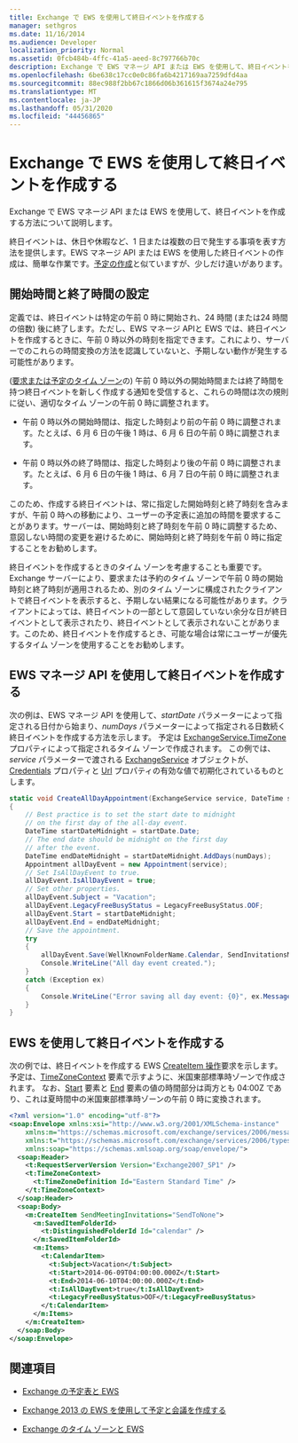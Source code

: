 ```yaml
---
title: Exchange で EWS を使用して終日イベントを作成する
manager: sethgros
ms.date: 11/16/2014
ms.audience: Developer
localization_priority: Normal
ms.assetid: 0fcb484b-4ffc-41a5-aeed-8c797766b70c
description: Exchange で EWS マネージ API または EWS を使用して、終日イベントを作成する方法について説明します。
ms.openlocfilehash: 6be638c17cc0e0c86fa6b4217169aa7259dfd4aa
ms.sourcegitcommit: 88ec988f2bb67c1866d06b361615f3674a24e795
ms.translationtype: MT
ms.contentlocale: ja-JP
ms.lasthandoff: 05/31/2020
ms.locfileid: "44456865"
---
```

# <a name="create-all-day-events-by-using-ews-in-exchange"></a>Exchange で EWS を使用して終日イベントを作成する

Exchange で EWS マネージ API または EWS を使用して、終日イベントを作成する方法について説明します。
  
終日イベントは、休日や休暇など、1 日または複数の日で発生する事項を表す方法を提供します。EWS マネージ API または EWS を使用した終日イベントの作成は、簡単な作業です。[予定の作成](how-to-create-appointments-and-meetings-by-using-ews-in-exchange-2013.md)と似ていますが、少しだけ違いがあります。
  
## <a name="setting-start-and-end-times"></a>開始時間と終了時間の設定

定義では、終日イベントは特定の午前 0 時に開始され、24 時間 (または24 時間の倍数) 後に終了します。ただし、EWS マネージ APIと EWS では、終日イベントを作成するときに、午前 0 時以外の時刻を指定できます。これにより、サーバーでのこれらの時間変換の方法を認識していないと、予期しない動作が発生する可能性があります。
  
([要求または予定のタイム ゾーン](time-zones-and-ews-in-exchange.md)の) 午前 0 時以外の開始時間または終了時間を持つ終日イベントを新しく作成する通知を受信すると、これらの時間は次の規則に従い、適切なタイム ゾーンの午前 0 時に調整されます。
  
- 午前 0 時以外の開始時間は、指定した時刻より前の午前 0 時に調整されます。たとえば、6 月 6 日の午後 1 時は、6 月 6 日の午前 0 時に調整されます。
    
- 午前 0 時以外の終了時間は、指定した時刻より後の午前 0 時に調整されます。たとえば、6 月 6 日の午後 1 時は、6 月 7 日の午前 0 時に調整されます。
    
このため、作成する終日イベントは、常に指定した開始時刻と終了時刻を含みますが、午前 0 時への移動により、ユーザーの予定表に追加の時間を要求することがあります。サーバーは、開始時刻と終了時刻を午前 0 時に調整するため、意図しない時間の変更を避けるために、開始時刻と終了時刻を午前 0 時に指定することをお勧めします。
  
終日イベントを作成するときのタイム ゾーンを考慮することも重要です。Exchange サーバーにより、要求または予約のタイム ゾーンで午前 0 時の開始時刻と終了時刻が適用されるため、別のタイム ゾーンに構成されたクライアントで終日イベントを表示すると、予期しない結果になる可能性があります。クライアントによっては、終日イベントの一部として意図していない余分な日が終日イベントとして表示されたり、終日イベントとして表示されないことがあります。このため、終日イベントを作成するとき、可能な場合は常にユーザーが優先するタイム ゾーンを使用することをお勧めします。
  
## <a name="create-an-all-day-event-by-using-the-ews-managed-api"></a>EWS マネージ API を使用して終日イベントを作成する

次の例は、EWS マネージ API を使用して、_startDate_ パラメーターによって指定される日付から始まり、_numDays_ パラメーターによって指定される日数続く終日イベントを作成する方法を示します。 予定は [ExchangeService.TimeZone](https://msdn.microsoft.com/library/microsoft.exchange.webservices.data.exchangeservice.timezone%28v=exchg.80%29.aspx) プロパティによって指定されるタイム ゾーンで作成されます。 この例では、_service_ パラメーターで渡される [ExchangeService](https://msdn.microsoft.com/library/microsoft.exchange.webservices.data.exchangeservice%28v=exchg.80%29.aspx) オブジェクトが、[Credentials](https://msdn.microsoft.com/library/microsoft.exchange.webservices.data.exchangeservicebase.credentials%28v=exchg.80%29.aspx) プロパティと [Url](https://msdn.microsoft.com/library/microsoft.exchange.webservices.data.exchangeservice.url%28v=exchg.80%29.aspx) プロパティの有効な値で初期化されているものとします。 
  
```cs
static void CreateAllDayAppointment(ExchangeService service, DateTime startDate, int numDays)
{
    // Best practice is to set the start date to midnight
    // on the first day of the all-day event.
    DateTime startDateMidnight = startDate.Date;
    // The end date should be midnight on the first day
    // after the event.
    DateTime endDateMidnight = startDateMidnight.AddDays(numDays);
    Appointment allDayEvent = new Appointment(service);
    // Set IsAllDayEvent to true.
    allDayEvent.IsAllDayEvent = true;
    // Set other properties.
    allDayEvent.Subject = "Vacation";
    allDayEvent.LegacyFreeBusyStatus = LegacyFreeBusyStatus.OOF;
    allDayEvent.Start = startDateMidnight;
    allDayEvent.End = endDateMidnight;
    // Save the appointment.
    try
    {
        allDayEvent.Save(WellKnownFolderName.Calendar, SendInvitationsMode.SendToNone);
        Console.WriteLine("All day event created.");
    }
    catch (Exception ex)
    {
        Console.WriteLine("Error saving all day event: {0}", ex.Message);
    }
}
```

## <a name="create-an-all-day-event-by-using-ews"></a>EWS を使用して終日イベントを作成する

次の例では、終日イベントを作成する EWS [CreateItem 操作](https://msdn.microsoft.com/library/78a52120-f1d0-4ed7-8748-436e554f75b6%28Office.15%29.aspx)要求を示します。 予定は、[TimeZoneContext](https://msdn.microsoft.com/library/573c462b-aa1d-4ba0-8852-e3f48b26873b%28Office.15%29.aspx) 要素で示すように、米国東部標準時ゾーンで作成されます。 なお、[Start](https://msdn.microsoft.com/library/7cfe9979-c893-4f9b-b3a1-8f9e17515a4b%28Office.15%29.aspx) 要素と [End](https://msdn.microsoft.com/library/72329821-32ff-495d-b6e5-fdc011003c2e%28Office.15%29.aspx) 要素の値の時間部分は両方とも 04:00Z であり、これは夏時間中の米国東部標準時ゾーンの午前 0 時に変換されます。 
  
```XML
<?xml version="1.0" encoding="utf-8"?>
<soap:Envelope xmlns:xsi="http://www.w3.org/2001/XMLSchema-instance" 
    xmlns:m="https://schemas.microsoft.com/exchange/services/2006/messages" 
    xmlns:t="https://schemas.microsoft.com/exchange/services/2006/types" 
    xmlns:soap="https://schemas.xmlsoap.org/soap/envelope/">
  <soap:Header>
    <t:RequestServerVersion Version="Exchange2007_SP1" />
    <t:TimeZoneContext>
      <t:TimeZoneDefinition Id="Eastern Standard Time" />
    </t:TimeZoneContext>
  </soap:Header>
  <soap:Body>
    <m:CreateItem SendMeetingInvitations="SendToNone">
      <m:SavedItemFolderId>
        <t:DistinguishedFolderId Id="calendar" />
      </m:SavedItemFolderId>
      <m:Items>
        <t:CalendarItem>
          <t:Subject>Vacation</t:Subject>
          <t:Start>2014-06-09T04:00:00.000Z</t:Start>
          <t:End>2014-06-10T04:00:00.000Z</t:End>
          <t:IsAllDayEvent>true</t:IsAllDayEvent>
          <t:LegacyFreeBusyStatus>OOF</t:LegacyFreeBusyStatus>
        </t:CalendarItem>
      </m:Items>
    </m:CreateItem>
  </soap:Body>
</soap:Envelope>
```

## <a name="see-also"></a>関連項目


- [Exchange の予定表と EWS](calendars-and-ews-in-exchange.md)
    
- [Exchange 2013 の EWS を使用して予定と会議を作成する](how-to-create-appointments-and-meetings-by-using-ews-in-exchange-2013.md)
    
- [Exchange のタイム ゾーンと EWS](time-zones-and-ews-in-exchange.md)
    

